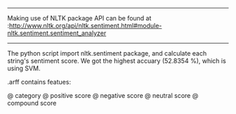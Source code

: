 
----------------------------------------------------------------

Making use of NLTK package
API can be found at :http://www.nltk.org/api/nltk.sentiment.html#module-nltk.sentiment.sentiment_analyzer

----------------------------------------------------------------

The python script import nltk.sentiment package, and calculate each string's sentiment score.
We got the highest accuary (52.8354 %), which is using SVM.

.arff contains featues:

@ category
@ positive score
@ negative score
@ neutral score
@ compound score
